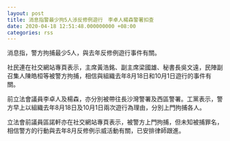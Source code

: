 ```yaml
---
layout: post
title: 消息指警最少拘5人涉反修例遊行　李卓人楊森警署扣查
date: 2020-04-18 12:51:48.000000000 +08:00
categories: rss
---
```


消息指，警方拘捕最少5人，與去年反修例遊行事件有關。

社民連在社交網站專頁表示，主席黃浩銘、副主席梁國雄、秘書長吳文遠，民陣副召集人陳皓桓等被警方拘捕，相信與組織去年8月18日和10月1日遊行的事件有關。

前立法會議員李卓人及楊森，亦分別被帶往長沙灣警署及西區警署。工黨表示，警方早上以組織去年8月18日及10月1日兩次遊行為理由，分別上門拘捕各人。

立法會前議員區諾軒亦在社交網站專頁表示，被警方上門拘捕，但未知被捕罪名，相信警方的行動與去年8月反修例示威活動有關，已安排律師跟進。
